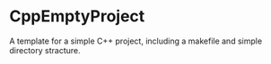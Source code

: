 # CppEmptyProject
 A template for a simple C++ project, including a makefile and simple directory stracture.
